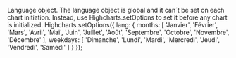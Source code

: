 Language object. The language object is global and it can´t be set
on each chart initiation. Instead, use Highcharts.setOptions to
set it before any chart is initialized.
Highcharts.setOptions({
    lang: {
        months: [
            'Janvier', 'Février', 'Mars', 'Avril',
            'Mai', 'Juin', 'Juillet', 'Août',
            'Septembre', 'Octobre', 'Novembre', 'Décembre'
        ],
        weekdays: [
            'Dimanche', 'Lundi', 'Mardi', 'Mercredi',
            'Jeudi', 'Vendredi', 'Samedi'
        ]
    }
});